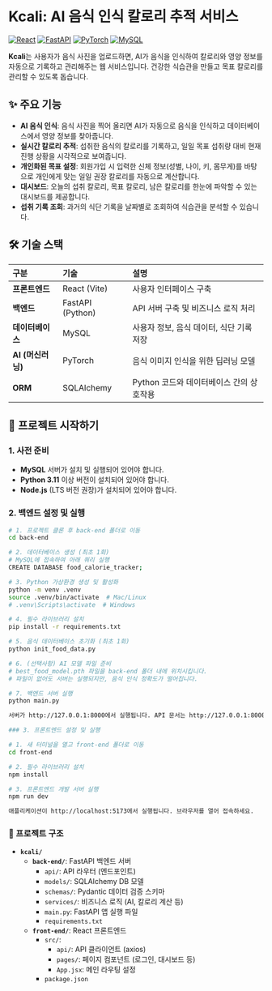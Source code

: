 # Kcali: AI 음식 인식 칼로리 추적 서비스

[![React](https://img.shields.io/badge/React-61DAFB?style=for-the-badge&logo=react&logoColor=black)](https://reactjs.org/)
[![FastAPI](https://img.shields.io/badge/FastAPI-009688?style=for-the-badge&logo=fastapi&logoColor=white)](https://fastapi.tiangolo.com/)
[![PyTorch](https://img.shields.io/badge/PyTorch-EE4C2C?style=for-the-badge&logo=pytorch&logoColor=white)](https://pytorch.org/)
[![MySQL](https://img.shields.io/badge/MySQL-4479A1?style=for-the-badge&logo=mysql&logoColor=white)](https://www.mysql.com/)

**Kcali**는 사용자가 음식 사진을 업로드하면, AI가 음식을 인식하여 칼로리와 영양 정보를 자동으로 기록하고 관리해주는 웹 서비스입니다. 건강한 식습관을 만들고 목표 칼로리를 관리할 수 있도록 돕습니다.

## ✨ 주요 기능

* **AI 음식 인식**: 음식 사진을 찍어 올리면 AI가 자동으로 음식을 인식하고 데이터베이스에서 영양 정보를 찾아줍니다.
* **실시간 칼로리 추적**: 섭취한 음식의 칼로리를 기록하고, 일일 목표 섭취량 대비 현재 진행 상황을 시각적으로 보여줍니다.
* **개인화된 목표 설정**: 회원가입 시 입력한 신체 정보(성별, 나이, 키, 몸무게)를 바탕으로 개인에게 맞는 일일 권장 칼로리를 자동으로 계산합니다.
* **대시보드**: 오늘의 섭취 칼로리, 목표 칼로리, 남은 칼로리를 한눈에 파악할 수 있는 대시보드를 제공합니다.
* **섭취 기록 조회**: 과거의 식단 기록을 날짜별로 조회하여 식습관을 분석할 수 있습니다.

## 🛠️ 기술 스택

| 구분 | 기술 | 설명 |
| :--- | :--- | :--- |
| **프론트엔드** | React (Vite) | 사용자 인터페이스 구축 |
| **백엔드** | FastAPI (Python) | API 서버 구축 및 비즈니스 로직 처리 |
| **데이터베이스** | MySQL | 사용자 정보, 음식 데이터, 식단 기록 저장 |
| **AI (머신러닝)** | PyTorch | 음식 이미지 인식을 위한 딥러닝 모델 |
| **ORM** | SQLAlchemy | Python 코드와 데이터베이스 간의 상호작용 |

## 🚀 프로젝트 시작하기

### 1. 사전 준비

* **MySQL** 서버가 설치 및 실행되어 있어야 합니다.
* **Python 3.11** 이상 버전이 설치되어 있어야 합니다.
* **Node.js** (LTS 버전 권장)가 설치되어 있어야 합니다.

### 2. 백엔드 설정 및 실행

```bash
# 1. 프로젝트 클론 후 back-end 폴더로 이동
cd back-end

# 2. 데이터베이스 생성 (최초 1회)
# MySQL에 접속하여 아래 쿼리 실행
CREATE DATABASE food_calorie_tracker;

# 3. Python 가상환경 생성 및 활성화
python -m venv .venv
source .venv/bin/activate  # Mac/Linux
# .venv\Scripts\activate  # Windows

# 4. 필수 라이브러리 설치
pip install -r requirements.txt

# 5. 음식 데이터베이스 초기화 (최초 1회)
python init_food_data.py

# 6. (선택사항) AI 모델 파일 준비
# best_food_model.pth 파일을 back-end 폴더 내에 위치시킵니다.
# 파일이 없어도 서버는 실행되지만, 음식 인식 정확도가 떨어집니다.

# 7. 백엔드 서버 실행
python main.py

서버가 http://127.0.0.1:8000에서 실행됩니다. API 문서는 http://127.0.0.1:8000/docs에서 확인할 수 있습니다.

### 3. 프론트엔드 설정 및 실행

# 1. 새 터미널을 열고 front-end 폴더로 이동
cd front-end

# 2. 필수 라이브러리 설치
npm install

# 3. 프론트엔드 개발 서버 실행
npm run dev

애플리케이션이 http://localhost:5173에서 실행됩니다. 브라우저를 열어 접속하세요.
```

### 📁 프로젝트 구조

- **`kcali/`**
  - **`back-end/`**: FastAPI 백엔드 서버
    - `api/`: API 라우터 (엔드포인트)
    - `models/`: SQLAlchemy DB 모델
    - `schemas/`: Pydantic 데이터 검증 스키마
    - `services/`: 비즈니스 로직 (AI, 칼로리 계산 등)
    - `main.py`: FastAPI 앱 실행 파일
    - `requirements.txt`
  - **`front-end/`**: React 프론트엔드
    - `src/`:
      - `api/`: API 클라이언트 (axios)
      - `pages/`: 페이지 컴포넌트 (로그인, 대시보드 등)
      - `App.jsx`: 메인 라우팅 설정
    - `package.json`
